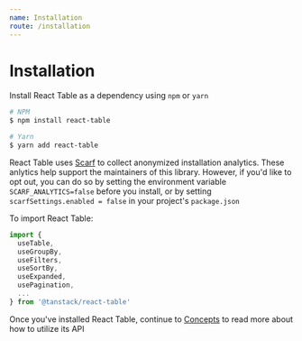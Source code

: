 ```yaml
---
name: Installation
route: /installation
---
```


# Installation

Install React Table as a dependency using `npm` or `yarn`

```bash
# NPM
$ npm install react-table

# Yarn
$ yarn add react-table
```

React Table uses [Scarf](https://www.npmjs.com/package/@scarf/scarf) to collect
anonymized installation analytics. These anlytics help support the maintainers
of this library. However, if you'd like to opt out, you can do so by setting the
environment variable `SCARF_ANALYTICS=false` before you install, or by setting
`scarfSettings.enabled = false` in your project's `package.json`

To import React Table:

```js
import {
  useTable,
  useGroupBy,
  useFilters,
  useSortBy,
  useExpanded,
  usePagination,
  ...
} from '@tanstack/react-table'
```

Once you've installed React Table, continue to [Concepts](./concepts) to read more about how to utilize its API
